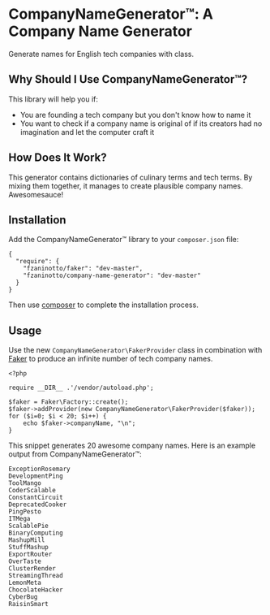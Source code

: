 CompanyNameGenerator™: A Company Name Generator
===============================================

Generate names for English tech companies with class.

Why Should I Use CompanyNameGenerator™?
---------------------------------------

This library will help you if:

 * You are founding a tech company but you don't know how to name it
 * You want to check if a company name is original of if its creators had no imagination and let the computer craft it

How Does It Work?
-----------------

This generator contains dictionaries of culinary terms and tech terms. By mixing them together, it manages to create plausible company names. Awesomesauce!

Installation
------------

Add the CompanyNameGenerator™ library to your `composer.json` file:

    {
      "require": {
        "fzaninotto/faker": "dev-master",
        "fzaninotto/company-name-generator": "dev-master"
      }
    }

Then use [composer](http://getcomposer.org/doc/00-intro.md) to complete the installation process.

Usage
-----

Use the new `CompanyNameGenerator\FakerProvider` class in combination with [Faker](https://github.com/fzaninotto/Faker) to produce an infinite number of tech company names.

    <?php

    require __DIR__ .'/vendor/autoload.php';

    $faker = Faker\Factory::create();
    $faker->addProvider(new CompanyNameGenerator\FakerProvider($faker));
    for ($i=0; $i < 20; $i++) {
        echo $faker->companyName, "\n";
    }

This snippet generates 20 awesome company names. Here is an example output from CompanyNameGenerator™:

    ExceptionRosemary
    DevelopmentPing
    ToolMango
    CoderScalable
    ConstantCircuit
    DeprecatedCooker
    PingPesto
    ITMega
    ScalablePie
    BinaryComputing
    MashupMill
    StuffMashup
    ExportRouter
    OverTaste
    ClusterRender
    StreamingThread
    LemonMeta
    ChocolateHacker
    CyberBug
    RaisinSmart
